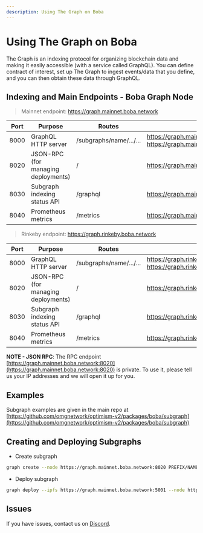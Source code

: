 ```yaml
---
description: Using The Graph on Boba
---
```


# Using The Graph on Boba

The Graph is an indexing protocol for organizing blockchain data and making it easily accessible (with a service called GraphQL). You can define contract of interest, set up The Graph to ingest events/data that you define, and you can then obtain these data through GraphQL.

## Indexing and Main Endpoints - Boba Graph Node

> Mainnet endpoint: https://graph.mainnet.boba.network

| **Port** | **Purpose**                               | **Routes**              | URL                                                          | **Permission** |
| -------- | ----------------------------------------- | ----------------------- | ------------------------------------------------------------ | -------------- |
| 8000     | GraphQL HTTP server                       | /subgraphs/name/.../... | https://graph.mainnet.boba.network <br />https://graph.mainnet.boba.network:8000 | Public         |
| 8020     | JSON-RPC<br /> (for managing deployments) | /                       | https://graph.mainnet.boba.network:8020                      | Private        |
| 8030     | Subgraph indexing status API              | /graphql                | https://graph.mainnet.boba.network:8030                      | Public         |
| 8040     | Prometheus metrics                        | /metrics                | https://graph.mainnet.boba.network:8040                      | Public         |

> Rinkeby endpoint: https://graph.rinkeby.boba.network

| **Port** | **Purpose**                               | **Routes**              | URL                                                          | **Permission** |
| -------- | ----------------------------------------- | ----------------------- | ------------------------------------------------------------ | -------------- |
| 8000     | GraphQL HTTP server                       | /subgraphs/name/.../... | https://graph.rinkeby.boba.network <br />https://graph.rinkeby.boba.network:8000 | Public         |
| 8020     | JSON-RPC<br /> (for managing deployments) | /                       | https://graph.rinkeby.boba.network:8020                      | Private        |
| 8030     | Subgraph indexing status API              | /graphql                | https://graph.rinkeby.boba.network:8030                      | Public         |
| 8040     | Prometheus metrics                        | /metrics                | https://graph.rinkeby.boba.network:8040                      | Public         |


**NOTE - JSON RPC**: The RPC endpoint [https://graph.mainnet.boba.network:8020](https://graph.mainnet.boba.network:8020) is private. To use it, please tell us your IP addresses and we will open it up for you.

## Examples

Subgraph examples are given in the main repo at [https://github.com/omgnetwork/optimism-v2/packages/boba/subgraph](https://github.com/omgnetwork/optimism-v2/packages/boba/subgraph)

## Creating and Deploying Subgraphs

* Create subgraph

```bash
graph create --node https://graph.mainnet.boba.network:8020 PREFIX/NAME
```

* Deploy subgraph

```bash
graph deploy --ipfs https://graph.mainnet.boba.network:5001 --node https://graph.mainnet.boba.network:8020 PREFIX/NAME
```

## Issues

If you have issues, contact us on [Discord](https://omg/eco/discord).
